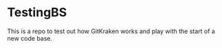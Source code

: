 # TestingBS

This is a repo to test out how GitKraken works and play with the start of a new code base.